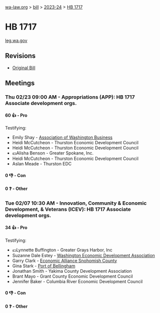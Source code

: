 [wa-law.org](/) > [bill](/bill/) > [2023-24](/bill/2023-24/) > [HB 1717](/bill/2023-24/hb/1717/)

# HB 1717
[leg.wa.gov](https://app.leg.wa.gov/billsummary?BillNumber=1717&Year=2023&Initiative=false)

## Revisions
* [Original Bill](1/)

## Meetings
### Thu 02/23 09:00 AM - Appropriations (APP): HB 1717 Associate development orgs.
#### 60 👍 - Pro
Testifying:
* Emily Shay - [Association of Washington Business](/org/association_of_washington_business/)
* Heidi McCutcheon - Thurston Economic Development Council
* Heidi McCutcheon - Thurston Economic Development Council
* 💵Alisha Benson - Greater Spokane, Inc.
* Heidi McCutcheon - Thurston Economic Development Council
* Aslan Meade - Thurston EDC

#### 0 👎 - Con

#### 0 ❓ - Other

### Tue 02/07 10:30 AM - Innovation, Community & Economic Development, & Veterans (ICEV): HB 1717 Associate development orgs.
#### 34 👍 - Pro
Testifying:
* 💵Lynnette Buffington - Greater Grays Harbor, Inc
* Suzanne Dale Estey - [Washington Economic Development Association](/org/washington_economic_development_association/)
* Garry Clark - [Economic Alliance Snohomish County](/org/economic_alliance_snohomish_county/)
* Gina Stark - [Port of Bellingham](/org/port_of_bellingham/)
* Jonathan Smith - Yakima County Development Association
* Brant Mayo - Grant County Economic Development Council
* Jennifer Baker - Columbia River Economic Development Council

#### 0 👎 - Con

#### 0 ❓ - Other
